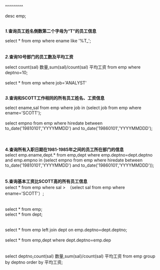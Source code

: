 
<BlogInfo title="oracle随堂练习" author="白日梦想猿" pv=0 read_times=0 pre_cost_time=44 category="数据库编程" tag_list="['oracle', '查询']" create_time="2021.10.13 09:32:09.684637" update_time="2021.10.13 12:42:05" />

^^^^^^^^^
<p>desc emp;</p><p><br><b><i>1.</i>查询员工姓名倒数第二个字母为“T”的员工信息</b></p><p>select * from emp where ename like '%T_';<br><br><br><b><i>2.</i>查询10号部门的员工数及平均工资</b></p><p>select count(sal) 数量,sum(sal)/count(sal) 平均工资 from emp where deptno=10;<br><br>select * from emp where job='ANALYST'</p><p><br><b><i>3.</i>查询和SCOTT工作相同的所有员工姓名、工资信息</b></p><p>select ename,sal from emp where job in (select job from emp where ename='SCOTT');<br><br>select empno from emp where hiredate between to_date('19810101','YYYYMMDD') and to_date('19860101','YYYYMMDDD');<br><br><br><br><b>4.查询所有入职日期在1981-1985年之间的员工所在部门的信息</b><br>select emp.ename,dept.* from emp,dept where emp.deptno=dept.deptno and emp.empno in (select empno from emp where hiredate between to_date('19810101','YYYYMMDD') and to_date('19860101','YYYYMMDDD'));<br><br><br><b>5.查询基本工资比SCOTT高的所有员工信息</b><br>select * from emp where sal &gt;　（select sal from emp where ename='SCOTT'）;                                          <br><br><br>select * from emp;<br>select * from dept;<br><br><br>select * from emp left join dept on emp.deptno=dept.deptno;<br><br>select * from emp,dept where dept.deptno=emp.dep<br><br><br>select deptno,count(sal) 数量,sum(sal)/count(sal) 平均工资 from emp group by deptno order by 平均工资;<br><br><br><br><br><br><br><br><br>​<br></p>
